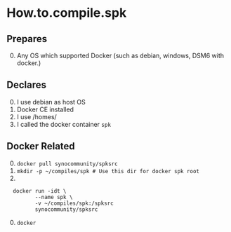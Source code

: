 # How.to.compile.spk
## Prepares
0. Any OS which supported Docker (such as debian, windows, DSM6 with docker.)

## Declares
0. I use debian as host OS
0. Docker CE installed
0. I use /homes/
0. I called the docker container `spk`

## Docker Related
0. `docker pull synocommunity/spksrc`
0. `mkdir -p ~/compiles/spk # Use this dir for docker spk root`
0. 
```
  docker run -idt \
         --name spk \
         -v ~/compiles/spk:/spksrc 
         synocommunity/spksrc 
```
0. `docker `
